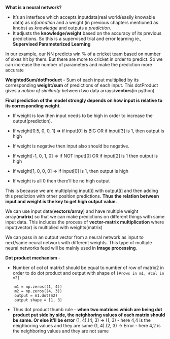 **What is a neural network?**

- It’s an interface which accepts inputdata(real world/easily knowable data) as _information_ and a weight (in previous chapters mentioned as knobs) as _knowledge_ and outputs a _prediction_. 
- It adjusts the **knowledge/weight** based on the accuracy of its previous predictions. So this is a supervised trial and error learning ie., **Supervised Parameterized Learning**

In our example, our NN predicts win % of a cricket team based on number of sixes hit by them. But there are more to cricket in order to predict. So we can increase the number of parameters and make the prediction more accurate

**WeightedSum/dotProduct** - Sum of each input multiplied by its corresponding **weight/sum** of predictions of each input. This dotProduct gives a _notion of similarity_ between two data arrays/**vectors**(in python)

**Final prediction of the model strongly depends on how input is relative to its corresponding weight**. 

 - If weight is low then input needs to be high in order to increase the output(prediction). 

 - If weight[0.5, 0, 0, 1] => if input[0] is BIG OR if input[3] is 1, then output is high

 - If weight is negative then input also should be negative.

 - If weight[-1, 0, 1, 0] => if NOT input[0] OR if input[2] is 1 then output is high

 - If weight[1, 0, 0, 0] => if input[0] is 1, then output is high

 - If weight is all 0 then there’ll be no high output	

This is because we are multiplying input[i] with output[i] and then adding this prediction with other position predictions. **Thus the relation between input and weight is the key to get high output value.**

We can use input data(**vectors/array**) and have multiple weight array(**matrix**) so that we can make predictions on different things with same input data. This includes the process of **vector-matrix multiplication** where input(vector) is multiplied with weights(matrix)

We can pass in an output vector from a neural network as input to next/same neural network with different weights. This type of multiple neural networks feed will be mainly used in **Image processing**.

**Dot product mechanism** -

 - Number of col of matrix1 should be equal to number of row of matrix2 in order to do dot product and output with shape of `[#rows in m1, #col in m2]`

```
	m1 = np.zeros((1, 4))
	m2 = np.zeros((4, 3))
	output = m1.dot(m2)
	output shape = [1, 3]
```

 - Thus dot product thumb rule - **when two matrices which are being dot product put side by side, the neighboring values of each matrix should be same. Or else it’ll be error**
 (1, 4).(4, 3) -> (1, 3) - here 4,4 is the neighboring values and they are same
 (1, 4).(2, 3) -> Error - here 4,2 is the neighboring values and they are not same
